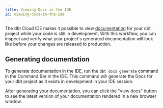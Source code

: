 ```yaml
---
title: Viewing Docs in the IDE
id: viewing-docs-in-the-ide
---
```


The dbt Cloud IDE makes it possible to view [documentation](/building-a-dbt-project/documentation)
for your dbt project while your code is still in development. With this
workflow, you can inspect and verify what your project's generated documentation
will look like before your changes are released to production.

## Generating documentation

To generate documentation in the IDE, run the `dbt docs generate` command in the
Command Bar in the IDE. This command will generate the Docs
for your dbt project as it exists in development in your IDE session.

<Lightbox src="/img/docs/dbt-cloud/dbt-docs-generate-command.png" title="dbt docs generate"/>

After generating your documentation, you can click the "view docs" button to see
the latest version of your documentation rendered in a new browser window.

<Lightbox src="/img/docs/dbt-cloud/View-docs-in-IDE.png" title="View docs in the IDE"/>
